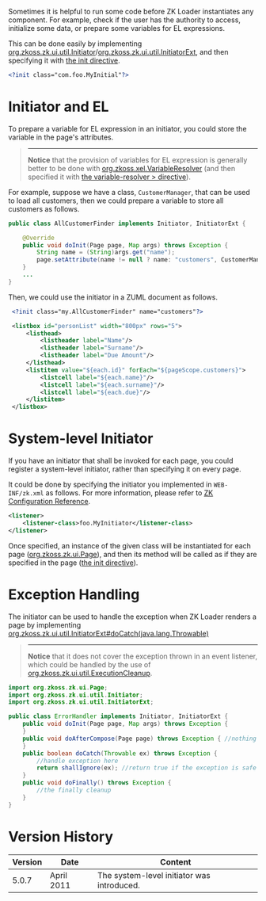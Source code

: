 

Sometimes it is helpful to run some code before ZK Loader instantiates
any component. For example, check if the user has the authority to
access, initialize some data, or prepare some variables for EL
expressions.

This can be done easily by implementing
[org.zkoss.zk.ui.util.Initiator](https://www.zkoss.org/javadoc/latest/zk/org/zkoss/zk/ui/util/Initiator.html)/[org.zkoss.zk.ui.util.InitiatorExt](https://www.zkoss.org/javadoc/latest/zk/org/zkoss/zk/ui/util/InitiatorExt.html),
and then specifying it with [the init directive](zuml_ref/init).

```xml
<?init class="com.foo.MyInitial"?>
```

# Initiator and EL

To prepare a variable for EL expression in an initiator, you could store
the variable in the page's attributes.

> ------------------------------------------------------------------------
>
> **Notice** that the provision of variables for EL expression is
> generally better to be done with
> [org.zkoss.xel.VariableResolver](https://www.zkoss.org/javadoc/latest/zk/org/zkoss/xel/VariableResolver.html)
> (and then specified it with [the variable-resolver > directive](zuml_ref/variable_resolver)).

For example, suppose we have a class, `CustomerManager`, that can be
used to load all customers, then we could prepare a variable to store
all customers as follows.

```java
public class AllCustomerFinder implements Initiator, InitiatorExt {

    @Override
    public void doInit(Page page, Map args) throws Exception {
        String name = (String)args.get("name");
        page.setAttribute(name != null ? name: "customers", CustomerManager.findAll());
    }
    ...
}
```

Then, we could use the initiator in a ZUML document as follows.

```xml
 <?init class="my.AllCustomerFinder" name="customers"?>

 <listbox id="personList" width="800px" rows="5">
     <listhead>
         <listheader label="Name"/>
         <listheader label="Surname"/>
         <listheader label="Due Amount"/>
     </listhead>
     <listitem value="${each.id}" forEach="${pageScope.customers}">
         <listcell label="${each.name}"/>
         <listcell label="${each.surname}"/>
         <listcell label="${each.due}"/>
     </listitem>
 </listbox>
```

# System-level Initiator

If you have an initiator that shall be invoked for each page, you could
register a system-level initiator, rather than specifying it on every
page.

It could be done by specifying the initiator you implemented in
`WEB-INF/zk.xml` as follows. For more information, please refer to [ZK Configuration Reference]({{site.baseurl}}/zk_config_ref/the_listener_element).

```xml
<listener>
    <listener-class>foo.MyInitiator</listener-class>
</listener>
```

Once specified, an instance of the given class will be instantiated for
each page ([org.zkoss.zk.ui.Page](https://www.zkoss.org/javadoc/latest/zk/org/zkoss/zk/ui/Page.html)),
and then its method will be called as if they are specified in the page
([the init directive](zuml_ref/init)).

# Exception Handling

The initiator can be used to handle the exception when ZK Loader renders
a page by implementing
[org.zkoss.zk.ui.util.InitiatorExt#doCatch(java.lang.Throwable)](https://www.zkoss.org/javadoc/latest/zk/org/zkoss/zk/ui/util/InitiatorExt.html#doCatch(java.lang.Throwable))

> ------------------------------------------------------------------------
>
> **Notice** that it does not cover the exception thrown in an event
> listener, which could be handled by the use of
> [org.zkoss.zk.ui.util.ExecutionCleanup](https://www.zkoss.org/javadoc/latest/zk/org/zkoss/zk/ui/util/ExecutionCleanup.html).

```java
import org.zkoss.zk.ui.Page;
import org.zkoss.zk.ui.util.Initiator;
import org.zkoss.zk.ui.util.InitiatorExt;

public class ErrorHandler implements Initiator, InitiatorExt {
    public void doInit(Page page, Map args) throws Exception {
    }
    public void doAfterCompose(Page page) throws Exception { //nothing to do
    }
    public boolean doCatch(Throwable ex) throws Exception {
        //handle exception here
        return shallIgnore(ex); //return true if the exception is safe to ignore
    }
    public void doFinally() throws Exception {
        //the finally cleanup
    }
}
```

# Version History

| Version | Date       | Content                                    |
|---------|------------|--------------------------------------------|
| 5.0.7   | April 2011 | The system-level initiator was introduced. |
